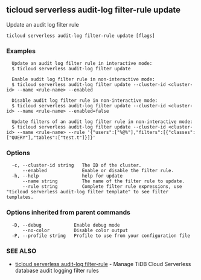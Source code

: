 ## ticloud serverless audit-log filter-rule update

Update an audit log filter rule

```
ticloud serverless audit-log filter-rule update [flags]
```

### Examples

```
  Update an audit log filter rule in interactive mode:
  $ ticloud serverless audit-log filter update

  Enable audit log filter rule in non-interactive mode:
  $ ticloud serverless audit-log filter update --cluster-id <cluster-id> --name <rule-name> --enabled

  Disable audit log filter rule in non-interactive mode:
  $ ticloud serverless audit-log filter update --cluster-id <cluster-id> --name <rule-name> --enabled=false

  Update filters of an audit log filter rule in non-interactive mode:
  $ ticloud serverless audit-log filter update --cluster-id <cluster-id> --name <rule-name> --rule '{"users":["%@%"],"filters":[{"classes":["QUERY"],"tables":["test.t"]}]}'

```

### Options

```
  -c, --cluster-id string   The ID of the cluster.
      --enabled             Enable or disable the filter rule.
  -h, --help                help for update
      --name string         The name of the filter rule to update.
      --rule string         Complete filter rule expressions, use "ticloud serverless audit-log filter template" to see filter templates.
```

### Options inherited from parent commands

```
  -D, --debug            Enable debug mode
      --no-color         Disable color output
  -P, --profile string   Profile to use from your configuration file
```

### SEE ALSO

* [ticloud serverless audit-log filter-rule](ticloud_serverless_audit-log_filter-rule.md)	 - Manage TiDB Cloud Serverless database audit logging filter rules

